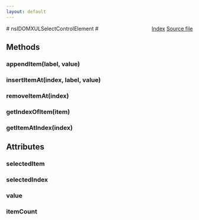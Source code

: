 ```yaml
---
layout: default
---
```

<div class='links' style='float:right'><a href="../index.html">Index</a>
<a href="http://dxr.mozilla.org/mozilla-central/source/dom/interfaces/xul/nsIDOMXULSelectCntrlEl.idl">Source file</a>
</div>
# nsIDOMXULSelectControlElement #

## Methods ##

### appendItem(label, value) ###

### insertItemAt(index, label, value) ###

### removeItemAt(index) ###

### getIndexOfItem(item) ###

### getItemAtIndex(index) ###

## Attributes ##

### selectedItem ###

### selectedIndex ###

### value ###

### itemCount ###
